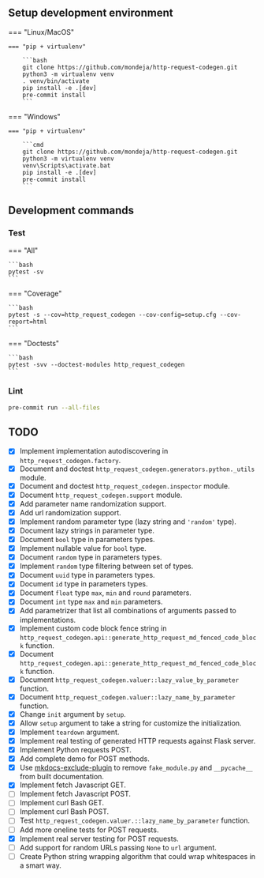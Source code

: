 
## Setup development environment


=== "Linux/MacOS"

    === "pip + virtualenv"

        ```bash
        git clone https://github.com/mondeja/http-request-codegen.git
        python3 -m virtualenv venv
        . venv/bin/activate
        pip install -e .[dev]
        pre-commit install
        ```

=== "Windows"

    === "pip + virtualenv"

        ```cmd
        git clone https://github.com/mondeja/http-request-codegen.git
        python3 -m virtualenv venv
        venv\Scripts\activate.bat
        pip install -e .[dev]
        pre-commit install
        ```

## Development commands

### Test

=== "All"

    ```bash
    pytest -sv
    ```

=== "Coverage"

    ```bash
    pytest -s --cov=http_request_codegen --cov-config=setup.cfg --cov-report=html
    ```

=== "Doctests"

    ```bash
    pytest -svv --doctest-modules http_request_codegen
    ```

### Lint

```bash
pre-commit run --all-files
```

## TODO

- [x] Implement implementation autodiscovering in
 `http_request_codegen.factory`.
- [x] Document and doctest `http_request_codegen.generators.python._utils`
 module.
- [x] Document and doctest `http_request_codegen.inspector` module.
- [x] Document `http_request_codegen.support` module.
- [x] Add parameter name randomization support.
- [x] Add url randomization support.
- [x] Implement random parameter type (lazy string and `'random'` type).
- [x] Document lazy strings in parameter type.
- [x] Document ``bool`` type in parameters types.
- [x] Implement nullable value for ``bool`` type.
- [x] Document ``random`` type in parameters types.
- [x] Implement ``random`` type filtering between set of types.
- [x] Document ``uuid`` type in parameters types.
- [x] Document ``id`` type in parameters types.
- [x] Document ``float`` type ``max``, ``min`` and ``round`` parameters.
- [x] Document ``int`` type ``max`` and ``min`` parameters.
- [x] Add parametrizer that list all combinations of arguments passed to
 implementations.
- [x] Implement custom code block fence string in
 `http_request_codegen.api::generate_http_request_md_fenced_code_block` function.
- [x] Document `http_request_codegen.api::generate_http_request_md_fenced_code_block`
 function.
- [x] Document `http_request_codegen.valuer::lazy_value_by_parameter` function.
- [x] Document `http_request_codegen.valuer::lazy_name_by_parameter` function.
- [x] Change `init` argument by `setup`.
- [x] Allow `setup` argument to take a string for customize the initialization.
- [x] Implement `teardown` argument.
- [x] Implement real testing of generated HTTP requests against Flask server.
- [x] Implement Python requests POST.
- [x] Add complete demo for POST methods.
- [x] Use [mkdocs-exclude-plugin](https://github.com/apenwarr/mkdocs-exclude)
 to remove `fake_module.py` and `__pycache__` from built documentation.
- [x] Implement fetch Javascript GET. 
- [ ] Implement fetch Javascript POST. 
- [ ] Implement curl Bash GET. 
- [ ] Implement curl Bash POST. 
- [ ] Test ``http_request_codegen.valuer.::lazy_name_by_parameter`` function.
- [ ] Add more oneline tests for POST requests.
- [x] Implement real server testing for POST requests.
- [ ] Add support for random URLs passing ``None`` to ``url`` argument.
- [ ] Create Python string wrapping algorithm that could wrap whitespaces in a
 smart way.
